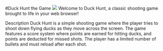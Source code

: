 #Duck Hunt the Game
<img src= "https://media.discordapp.net/attachments/725516879543795823/726966055527907451/unknown.png?width=445&height=249"></img>
Welcome to Duck Hunt, a classic shooting game brought to life in your web browser!

Description
Duck Hunt is a simple shooting game where the player tries to shoot down flying ducks as they move across the screen. The game features a score system where points are earned for hitting ducks, and points are deducted for missed shots. The player has a limited number of bullets and must reload after each shot.